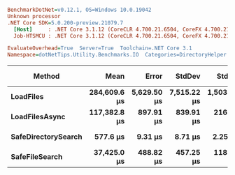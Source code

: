 ``` ini

BenchmarkDotNet=v0.12.1, OS=Windows 10.0.19042
Unknown processor
.NET Core SDK=5.0.200-preview.21079.7
  [Host]     : .NET Core 3.1.12 (CoreCLR 4.700.21.6504, CoreFX 4.700.21.6905), X64 RyuJIT
  Job-HTSMCU : .NET Core 3.1.12 (CoreCLR 4.700.21.6504, CoreFX 4.700.21.6905), X64 RyuJIT

EvaluateOverhead=True  Server=True  Toolchain=.NET Core 3.1  
Namespace=dotNetTips.Utility.Benchmarks.IO  Categories=DirectoryHelper  

```
|              Method |         Mean |       Error |      StdDev |      StdErr |          Min |           Q1 |       Median |           Q3 |          Max |      Op/s | CI99.9% Margin | Iterations | Kurtosis | MValue | Skewness | Rank | LogicalGroup | Baseline | Code Size |    Gen 0 | Gen 1 | Gen 2 | Allocated |
|-------------------- |-------------:|------------:|------------:|------------:|-------------:|-------------:|-------------:|-------------:|-------------:|----------:|---------------:|-----------:|---------:|-------:|---------:|-----:|------------- |--------- |----------:|---------:|------:|------:|----------:|
|           **LoadFiles** | **284,609.6 μs** | **5,629.50 μs** | **7,515.22 μs** | **1,503.04 μs** | **272,805.4 μs** | **277,798.1 μs** | **287,452.3 μs** | **290,263.7 μs** | **294,725.1 μs** |     **3.514** |   **5,629.497 μs** |      **25.00** |    **1.571** |  **2.429** |  **-0.3925** |    **4** |            ***** |       **No** |    **2586 B** |        **-** |     **-** |     **-** | **5051568 B** |
|      **LoadFilesAsync** | **117,382.8 μs** |   **897.91 μs** |   **839.91 μs** |   **216.86 μs** | **116,007.8 μs** | **116,858.8 μs** | **117,159.1 μs** | **118,171.9 μs** | **118,721.1 μs** |     **8.519** |     **897.914 μs** |      **15.00** |    **1.604** |  **2.000** |   **0.0705** |    **3** |            ***** |       **No** |     **429 B** | **400.0000** |     **-** |     **-** | **3648656 B** |
| **SafeDirectorySearch** |     **577.6 μs** |     **9.31 μs** |     **8.71 μs** |     **2.25 μs** |     **552.3 μs** |     **572.7 μs** |     **580.4 μs** |     **582.3 μs** |     **587.7 μs** | **1,731.371** |       **9.313 μs** |      **15.00** |    **4.996** |  **2.000** |  **-1.4675** |    **1** |            ***** |       **No** |    **1796 B** |        **-** |     **-** |     **-** |     **762 B** |
|      **SafeFileSearch** |  **37,425.0 μs** |   **488.82 μs** |   **457.25 μs** |   **118.06 μs** |  **36,488.6 μs** |  **37,285.8 μs** |  **37,444.6 μs** |  **37,740.9 μs** |  **38,127.5 μs** |    **26.720** |     **488.824 μs** |      **15.00** |    **2.602** |  **2.000** |  **-0.5923** |    **2** |            ***** |       **No** |    **1058 B** |  **71.4286** |     **-** |     **-** | **1112833 B** |
